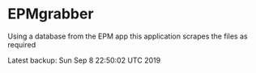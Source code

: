 # EPMgrabber
Using a database from the EPM app this application scrapes the files as required


Latest backup: Sun Sep 8 22:50:02 UTC 2019
